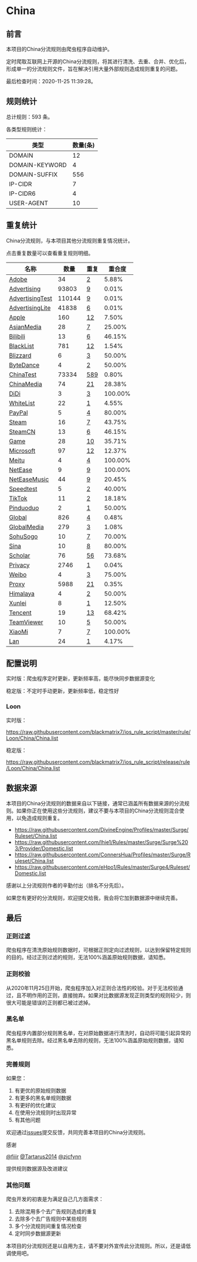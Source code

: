 # China

## 前言

本项目的China分流规则由爬虫程序自动维护。

定时爬取互联网上开源的China分流规则，将其进行清洗、去重、合并、优化后，形成单一的分流规则文件，旨在解决引用大量外部规则造成规则重复的问题。



最后检查时间：2020-11-25 11:39:28。

## 规则统计

总计规则：593 条。

各类型规则统计：

| 类型 | 数量(条) |
| ---- | ---- |
| DOMAIN | 12 |
| DOMAIN-KEYWORD | 4 |
| DOMAIN-SUFFIX | 556 |
| IP-CIDR | 7 |
| IP-CIDR6 | 4 |
| USER-AGENT | 10 |
## 重复统计

China分流规则，与本项目其他分流规则重复情况统计。

点击重复数量可以查看重复规则明细。

| 名称 | 数量 | 重复 | 重合度 |
| ---- | ---- | ---- | ------ |
|  [Adobe](https://github.com/blackmatrix7/ios_rule_script/tree/master/rule/Loon/Adobe)    | 34   | [2](https://github.com/blackmatrix7/ios_rule_script/tree/master/rule/Loon/China/Repeat/Adobe.list)   |   5.88%  |
|  [Advertising](https://github.com/blackmatrix7/ios_rule_script/tree/master/rule/Loon/Advertising)    | 93803   | [9](https://github.com/blackmatrix7/ios_rule_script/tree/master/rule/Loon/China/Repeat/Advertising.list)   |   0.01%  |
|  [AdvertisingTest](https://github.com/blackmatrix7/ios_rule_script/tree/master/rule/Loon/AdvertisingTest)    | 110144   | [9](https://github.com/blackmatrix7/ios_rule_script/tree/master/rule/Loon/China/Repeat/AdvertisingTest.list)   |   0.01%  |
|  [AdvertisingLite](https://github.com/blackmatrix7/ios_rule_script/tree/master/rule/Loon/AdvertisingLite)    | 41838   | [6](https://github.com/blackmatrix7/ios_rule_script/tree/master/rule/Loon/China/Repeat/AdvertisingLite.list)   |   0.01%  |
|  [Apple](https://github.com/blackmatrix7/ios_rule_script/tree/master/rule/Loon/Apple)    | 160   | [12](https://github.com/blackmatrix7/ios_rule_script/tree/master/rule/Loon/China/Repeat/Apple.list)   |   7.50%  |
|  [AsianMedia](https://github.com/blackmatrix7/ios_rule_script/tree/master/rule/Loon/AsianMedia)    | 28   | [7](https://github.com/blackmatrix7/ios_rule_script/tree/master/rule/Loon/China/Repeat/AsianMedia.list)   |   25.00%  |
|  [Bilibili](https://github.com/blackmatrix7/ios_rule_script/tree/master/rule/Loon/Bilibili)    | 13   | [6](https://github.com/blackmatrix7/ios_rule_script/tree/master/rule/Loon/China/Repeat/Bilibili.list)   |   46.15%  |
|  [BlackList](https://github.com/blackmatrix7/ios_rule_script/tree/master/rule/Loon/BlackList)    | 781   | [12](https://github.com/blackmatrix7/ios_rule_script/tree/master/rule/Loon/China/Repeat/BlackList.list)   |   1.54%  |
|  [Blizzard](https://github.com/blackmatrix7/ios_rule_script/tree/master/rule/Loon/Blizzard)    | 6   | [3](https://github.com/blackmatrix7/ios_rule_script/tree/master/rule/Loon/China/Repeat/Blizzard.list)   |   50.00%  |
|  [ByteDance](https://github.com/blackmatrix7/ios_rule_script/tree/master/rule/Loon/ByteDance)    | 4   | [2](https://github.com/blackmatrix7/ios_rule_script/tree/master/rule/Loon/China/Repeat/ByteDance.list)   |   50.00%  |
|  [ChinaTest](https://github.com/blackmatrix7/ios_rule_script/tree/master/rule/Loon/ChinaTest)    | 73334   | [589](https://github.com/blackmatrix7/ios_rule_script/tree/master/rule/Loon/China/Repeat/ChinaTest.list)   |   0.80%  |
|  [ChinaMedia](https://github.com/blackmatrix7/ios_rule_script/tree/master/rule/Loon/ChinaMedia)    | 74   | [21](https://github.com/blackmatrix7/ios_rule_script/tree/master/rule/Loon/China/Repeat/ChinaMedia.list)   |   28.38%  |
|  [DiDi](https://github.com/blackmatrix7/ios_rule_script/tree/master/rule/Loon/DiDi)    | 3   | [3](https://github.com/blackmatrix7/ios_rule_script/tree/master/rule/Loon/China/Repeat/DiDi.list)   |   100.00%  |
|  [WhiteList](https://github.com/blackmatrix7/ios_rule_script/tree/master/rule/Loon/WhiteList)    | 22   | [1](https://github.com/blackmatrix7/ios_rule_script/tree/master/rule/Loon/China/Repeat/WhiteList.list)   |   4.55%  |
|  [PayPal](https://github.com/blackmatrix7/ios_rule_script/tree/master/rule/Loon/PayPal)    | 5   | [4](https://github.com/blackmatrix7/ios_rule_script/tree/master/rule/Loon/China/Repeat/PayPal.list)   |   80.00%  |
|  [Steam](https://github.com/blackmatrix7/ios_rule_script/tree/master/rule/Loon/Steam)    | 16   | [7](https://github.com/blackmatrix7/ios_rule_script/tree/master/rule/Loon/China/Repeat/Steam.list)   |   43.75%  |
|  [SteamCN](https://github.com/blackmatrix7/ios_rule_script/tree/master/rule/Loon/SteamCN)    | 13   | [6](https://github.com/blackmatrix7/ios_rule_script/tree/master/rule/Loon/China/Repeat/SteamCN.list)   |   46.15%  |
|  [Game](https://github.com/blackmatrix7/ios_rule_script/tree/master/rule/Loon/Game)    | 28   | [10](https://github.com/blackmatrix7/ios_rule_script/tree/master/rule/Loon/China/Repeat/Game.list)   |   35.71%  |
|  [Microsoft](https://github.com/blackmatrix7/ios_rule_script/tree/master/rule/Loon/Microsoft)    | 97   | [12](https://github.com/blackmatrix7/ios_rule_script/tree/master/rule/Loon/China/Repeat/Microsoft.list)   |   12.37%  |
|  [Meitu](https://github.com/blackmatrix7/ios_rule_script/tree/master/rule/Loon/Meitu)    | 4   | [4](https://github.com/blackmatrix7/ios_rule_script/tree/master/rule/Loon/China/Repeat/Meitu.list)   |   100.00%  |
|  [NetEase](https://github.com/blackmatrix7/ios_rule_script/tree/master/rule/Loon/NetEase)    | 9   | [9](https://github.com/blackmatrix7/ios_rule_script/tree/master/rule/Loon/China/Repeat/NetEase.list)   |   100.00%  |
|  [NetEaseMusic](https://github.com/blackmatrix7/ios_rule_script/tree/master/rule/Loon/NetEaseMusic)    | 44   | [9](https://github.com/blackmatrix7/ios_rule_script/tree/master/rule/Loon/China/Repeat/NetEaseMusic.list)   |   20.45%  |
|  [Speedtest](https://github.com/blackmatrix7/ios_rule_script/tree/master/rule/Loon/Speedtest)    | 5   | [2](https://github.com/blackmatrix7/ios_rule_script/tree/master/rule/Loon/China/Repeat/Speedtest.list)   |   40.00%  |
|  [TikTok](https://github.com/blackmatrix7/ios_rule_script/tree/master/rule/Loon/TikTok)    | 11   | [2](https://github.com/blackmatrix7/ios_rule_script/tree/master/rule/Loon/China/Repeat/TikTok.list)   |   18.18%  |
|  [Pinduoduo](https://github.com/blackmatrix7/ios_rule_script/tree/master/rule/Loon/Pinduoduo)    | 2   | [1](https://github.com/blackmatrix7/ios_rule_script/tree/master/rule/Loon/China/Repeat/Pinduoduo.list)   |   50.00%  |
|  [Global](https://github.com/blackmatrix7/ios_rule_script/tree/master/rule/Loon/Global)    | 826   | [4](https://github.com/blackmatrix7/ios_rule_script/tree/master/rule/Loon/China/Repeat/Global.list)   |   0.48%  |
|  [GlobalMedia](https://github.com/blackmatrix7/ios_rule_script/tree/master/rule/Loon/GlobalMedia)    | 279   | [3](https://github.com/blackmatrix7/ios_rule_script/tree/master/rule/Loon/China/Repeat/GlobalMedia.list)   |   1.08%  |
|  [SohuSogo](https://github.com/blackmatrix7/ios_rule_script/tree/master/rule/Loon/SohuSogo)    | 10   | [7](https://github.com/blackmatrix7/ios_rule_script/tree/master/rule/Loon/China/Repeat/SohuSogo.list)   |   70.00%  |
|  [Sina](https://github.com/blackmatrix7/ios_rule_script/tree/master/rule/Loon/Sina)    | 10   | [8](https://github.com/blackmatrix7/ios_rule_script/tree/master/rule/Loon/China/Repeat/Sina.list)   |   80.00%  |
|  [Scholar](https://github.com/blackmatrix7/ios_rule_script/tree/master/rule/Loon/Scholar)    | 76   | [56](https://github.com/blackmatrix7/ios_rule_script/tree/master/rule/Loon/China/Repeat/Scholar.list)   |   73.68%  |
|  [Privacy](https://github.com/blackmatrix7/ios_rule_script/tree/master/rule/Loon/Privacy)    | 2746   | [1](https://github.com/blackmatrix7/ios_rule_script/tree/master/rule/Loon/China/Repeat/Privacy.list)   |   0.04%  |
|  [Weibo](https://github.com/blackmatrix7/ios_rule_script/tree/master/rule/Loon/Weibo)    | 4   | [3](https://github.com/blackmatrix7/ios_rule_script/tree/master/rule/Loon/China/Repeat/Weibo.list)   |   75.00%  |
|  [Proxy](https://github.com/blackmatrix7/ios_rule_script/tree/master/rule/Loon/Proxy)    | 5988   | [21](https://github.com/blackmatrix7/ios_rule_script/tree/master/rule/Loon/China/Repeat/Proxy.list)   |   0.35%  |
|  [Himalaya](https://github.com/blackmatrix7/ios_rule_script/tree/master/rule/Loon/Himalaya)    | 4   | [2](https://github.com/blackmatrix7/ios_rule_script/tree/master/rule/Loon/China/Repeat/Himalaya.list)   |   50.00%  |
|  [Xunlei](https://github.com/blackmatrix7/ios_rule_script/tree/master/rule/Loon/Xunlei)    | 8   | [1](https://github.com/blackmatrix7/ios_rule_script/tree/master/rule/Loon/China/Repeat/Xunlei.list)   |   12.50%  |
|  [Tencent](https://github.com/blackmatrix7/ios_rule_script/tree/master/rule/Loon/Tencent)    | 19   | [13](https://github.com/blackmatrix7/ios_rule_script/tree/master/rule/Loon/China/Repeat/Tencent.list)   |   68.42%  |
|  [TeamViewer](https://github.com/blackmatrix7/ios_rule_script/tree/master/rule/Loon/TeamViewer)    | 10   | [5](https://github.com/blackmatrix7/ios_rule_script/tree/master/rule/Loon/China/Repeat/TeamViewer.list)   |   50.00%  |
|  [XiaoMi](https://github.com/blackmatrix7/ios_rule_script/tree/master/rule/Loon/XiaoMi)    | 7   | [7](https://github.com/blackmatrix7/ios_rule_script/tree/master/rule/Loon/China/Repeat/XiaoMi.list)   |   100.00%  |
|  [Lan](https://github.com/blackmatrix7/ios_rule_script/tree/master/rule/Loon/Lan)    | 24   | [1](https://github.com/blackmatrix7/ios_rule_script/tree/master/rule/Loon/China/Repeat/Lan.list)   |   4.17%  |
## 配置说明

实时版：爬虫程序定时更新，更新频率高，能尽快同步数据源变化

稳定版：不定时手动更新，更新频率低，稳定性好

### Loon 
实时版：

https://raw.githubusercontent.com/blackmatrix7/ios_rule_script/master/rule/Loon/China/China.list

稳定版：

https://raw.githubusercontent.com/blackmatrix7/ios_rule_script/release/rule/Loon/China/China.list

## 数据来源

本项目的China分流规则的数据来自以下链接，通常已涵盖所有数据来源的分流规则。如果你正在使用这些分流规则，建议不要与本项目的China分流规则混合使用，以免造成规则重复。

- https://raw.githubusercontent.com/DivineEngine/Profiles/master/Surge/Ruleset/China.list
- https://raw.githubusercontent.com/lhie1/Rules/master/Surge/Surge%203/Provider/Domestic.list
- https://raw.githubusercontent.com/ConnersHua/Profiles/master/Surge/Ruleset/China.list
- https://raw.githubusercontent.com/eHpo1/Rules/master/Surge4/Ruleset/Domestic.list


感谢以上分流规则作者的辛勤付出（排名不分先后）。

如果您有更好的分流规则，欢迎提交给我，我会将它加到数据源中继续完善。

## 最后

### 正则过滤

爬虫程序在清洗原始规则数据时，可根据正则定向过滤规则，以达到保留特定规则的目的。经过正则过滤的规则，无法100%涵盖原始规则数据，请知悉。

### 正则校验

从2020年11月25日开始，爬虫程序加入对正则合法性的校验。对于无法校验通过，且不明作用的正则，直接抛弃。如果对比数据源发现正则类型的规则较少，则很大可能是错误的正则都已被过滤掉。

### 黑名单

爬虫程序内置部分规则黑名单，在对原始数据进行清洗时，自动将可能引起异常的黑名单规则去除。经过黑名单去除的规则，无法100%涵盖原始规则数据，请知悉。

### 完善规则

如果您：

1. 有更优的原始规则数据
2. 有更多的黑名单规则数据
3. 有更好的优化建议
4. 在使用分流规则时出现异常
5. 有其他问题

欢迎通过[issues](https://github.com/blackmatrix7/ios_rule_script/issues/new)提交反馈，共同完善本项目的China分流规则。

感谢

[@fiiir](https://github.com/fiiir) [@Tartarus2014](https://github.com/Tartarus2014) [@zjcfynn](https://github.com/zjcfynn) 

提供规则数据源及改进建议

### 其他问题

爬虫开发的初衷是为满足自己几方面需求：

1. 去除混用多个去广告规则造成的重复
2. 去除多个去广告规则中某些规则
3. 多个分流规则间重复情况检查
4. 定时同步数据源更新

本项目的分流规则还是以自用为主，请不要对外宣传此分流规则。所以，还是请低调使用吧。